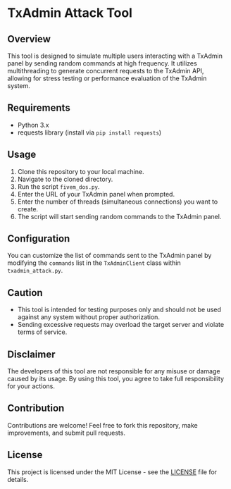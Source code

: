 # TxAdmin Attack Tool

## Overview
This tool is designed to simulate multiple users interacting with a TxAdmin panel by sending random commands at high frequency. It utilizes multithreading to generate concurrent requests to the TxAdmin API, allowing for stress testing or performance evaluation of the TxAdmin system.

## Requirements
- Python 3.x
- requests library (install via `pip install requests`)

## Usage
1. Clone this repository to your local machine.
2. Navigate to the cloned directory.
3. Run the script `fivem_dos.py`.
4. Enter the URL of your TxAdmin panel when prompted.
5. Enter the number of threads (simultaneous connections) you want to create.
6. The script will start sending random commands to the TxAdmin panel.

## Configuration
You can customize the list of commands sent to the TxAdmin panel by modifying the `commands` list in the `TxAdminClient` class within `txadmin_attack.py`.

## Caution
- This tool is intended for testing purposes only and should not be used against any system without proper authorization.
- Sending excessive requests may overload the target server and violate terms of service.

## Disclaimer
The developers of this tool are not responsible for any misuse or damage caused by its usage. By using this tool, you agree to take full responsibility for your actions.

## Contribution
Contributions are welcome! Feel free to fork this repository, make improvements, and submit pull requests.

## License
This project is licensed under the MIT License - see the [LICENSE](LICENSE) file for details.

